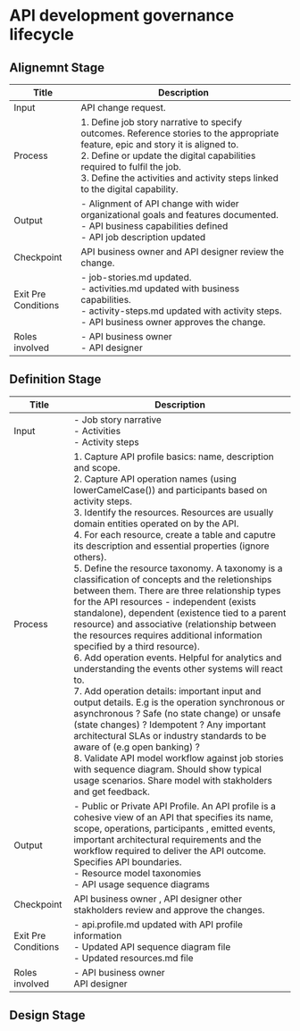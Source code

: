 

# API development governance lifecycle

## Alignemnt Stage
| Title | Description |
| ----------- | ----------- |
| Input       | API change request.       |
| Process        | 1. Define job story narrative to specify outcomes. Reference stories to the appropriate  feature, epic and story it is aligned to. <br /> 2. Define or update the digital capabilities required to fulfil the job. <br />  3. Define the activities and activity steps linked to the digital capability.      |
| Output       | - Alignment of API change with wider organizational goals and features documented.  <br />  - API business capabilities defined <br />  - API job description updated   |
| Checkpoint       | API business owner and API designer review the change. |
| Exit Pre Conditions       | - job-stories.md updated. <br /> - activities.md updated with business capabilities.  <br /> - activity-steps.md updated with activity steps. <br /> - API business owner approves the change.  |
| Roles involved       | - API business owner   <br /> - API designer <br />     |

## Definition Stage
| Title | Description |
| ----------- | ----------- |
| Input       | - Job story narrative <br />  - Activities   <br />  - Activity steps  <br />   |
| Process       | 1. Capture API profile basics: name, description and scope.  <br /> 2. Capture API operation names (using lowerCamelCase()) and participants based on activity steps.    <br />  3. Identify the resources. Resources are usually domain entities operated on by the API.   <br />  4. For each resource, create a table and caputre its description and essential properties (ignore others). <br /> 5. Define the resource taxonomy. A taxonomy is a classification of concepts and the reletionships between them. There are three relationship types for the API resources -  independent (exists standalone), dependent (existence tied to a parent resource) and associative (relationship between the resources requires additional information specified by a third resource). <br /> 6. Add operation events. Helpful for analytics and understanding the events other systems will react to. <br /> 7. Add operation details:  important input and output details. E.g is the operation synchronous or asynchronous ? Safe (no state change) or unsafe (state changes) ?  Idempotent ? Any important architectural SLAs or industry standards to be aware of (e.g open banking) ?  <br /> 8. Validate API model workflow against job stories with sequence diagram. Should show typical usage scenarios. Share model with stakholders and get feedback.|
| Output | - Public or Private API Profile. An API profile is a cohesive view of an API that specifies its name, scope, operations, participants , emitted events,  important architectural requirements and the workflow required to deliver the API outcome. Specifies API boundaries. <br /> - Resource model taxonomies <br /> - API usage sequence diagrams |
| Checkpoint | API business owner , API designer other stakholders review and approve the changes. |
| Exit Pre Conditions | - api.profile.md updated with API profile information <br /> - Updated API sequence diagram file <br /> - Updated resources.md file <br />| 
| Roles involved | - API business owner  <br /> API designer <br /> | 


## Design Stage